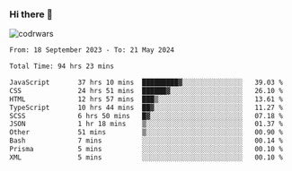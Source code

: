 ### Hi there 👋


![codrwars](https://www.codewars.com/users/rsschool_c9af20f58c35c696/badges/micro) 

<!--START_SECTION:waka-->

```txt
From: 18 September 2023 - To: 21 May 2024

Total Time: 94 hrs 23 mins

JavaScript       37 hrs 10 mins  █████████▓░░░░░░░░░░░░░░░   39.03 %
CSS              24 hrs 51 mins  ██████▓░░░░░░░░░░░░░░░░░░   26.10 %
HTML             12 hrs 57 mins  ███▒░░░░░░░░░░░░░░░░░░░░░   13.61 %
TypeScript       10 hrs 44 mins  ██▓░░░░░░░░░░░░░░░░░░░░░░   11.27 %
SCSS             6 hrs 50 mins   █▓░░░░░░░░░░░░░░░░░░░░░░░   07.18 %
JSON             1 hr 18 mins    ▒░░░░░░░░░░░░░░░░░░░░░░░░   01.37 %
Other            51 mins         ▒░░░░░░░░░░░░░░░░░░░░░░░░   00.90 %
Bash             7 mins          ░░░░░░░░░░░░░░░░░░░░░░░░░   00.14 %
Prisma           5 mins          ░░░░░░░░░░░░░░░░░░░░░░░░░   00.10 %
XML              5 mins          ░░░░░░░░░░░░░░░░░░░░░░░░░   00.10 %
```

<!--END_SECTION:waka-->
